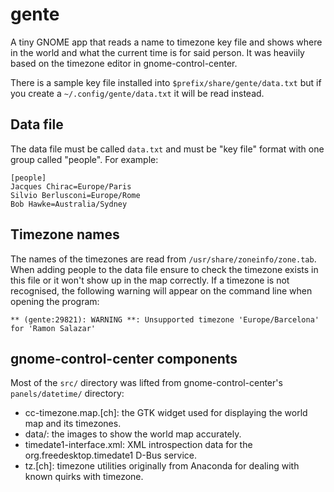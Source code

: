 gente
=====

A tiny GNOME app that reads a name to timezone key file and shows
where in the world and what the current time is for said person. It
was heaviily based on the timezone editor in gnome-control-center.

There is a sample key file installed into `$prefix/share/gente/data.txt`
but if you create a `~/.config/gente/data.txt` it will be read instead.

Data file
---------

The data file must be called `data.txt` and must be "key file" format
with one group called "people". For example:

```
[people]
Jacques Chirac=Europe/Paris
Silvio Berlusconi=Europe/Rome
Bob Hawke=Australia/Sydney
```

Timezone names
--------------

The names of the timezones are read from
`/usr/share/zoneinfo/zone.tab`. When adding people to the data file
ensure to check the timezone exists in this file or it won't show up
in the map correctly. If a timezone is not recognised, the following
warning will appear on the command line when opening the program:

``** (gente:29821): WARNING **: Unsupported timezone 'Europe/Barcelona' for 'Ramon Salazar'``

gnome-control-center components
-------------------------------

Most of the `src/` directory was lifted from gnome-control-center's
`panels/datetime/` directory:

* cc-timezone.map.[ch]: the GTK widget used for displaying the world
  map and its timezones.
* data/: the images to show the world map accurately.
* timedate1-interface.xml: XML introspection data for the
  org.freedesktop.timedate1 D-Bus service.
* tz.[ch]: timezone utilities originally from Anaconda for dealing
  with known quirks with timezone.
